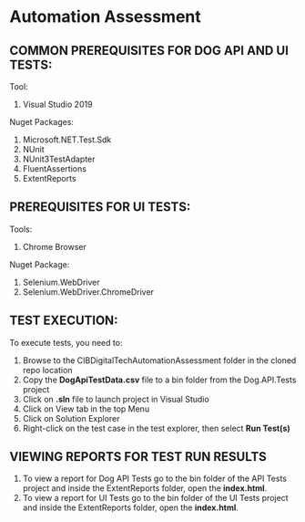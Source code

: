 # Automation Assessment

## COMMON PREREQUISITES FOR DOG API AND UI TESTS:
Tool:
1. Visual Studio 2019

Nuget Packages:
1. Microsoft.NET.Test.Sdk
2. NUnit 
3. NUnit3TestAdapter
4. FluentAssertions
5. ExtentReports

## PREREQUISITES FOR UI TESTS:
Tools:
1. Chrome Browser

Nuget Package:
1. Selenium.WebDriver
2. Selenium.WebDriver.ChromeDriver

## TEST EXECUTION:

To execute tests, you need to:

1. Browse to the CIBDigitalTechAutomationAssessment folder in the cloned repo location
2. Copy the **DogApiTestData.csv** file to a bin folder from the Dog.API.Tests project
2. Click on **.sln** file to launch project in Visual Studio
3. Click on View tab in the top Menu
4. Click on Solution Explorer
5. Right-click on the test case in the test explorer, then select **Run Test(s)**

## VIEWING REPORTS FOR TEST RUN RESULTS
1. To view a report for Dog API Tests go to the bin folder of the API Tests project and inside the ExtentReports folder, open the **index.html**.
2. To view a report for UI Tests go to the bin folder of the UI Tests project and inside the ExtentReports folder, open the **index.html**.
